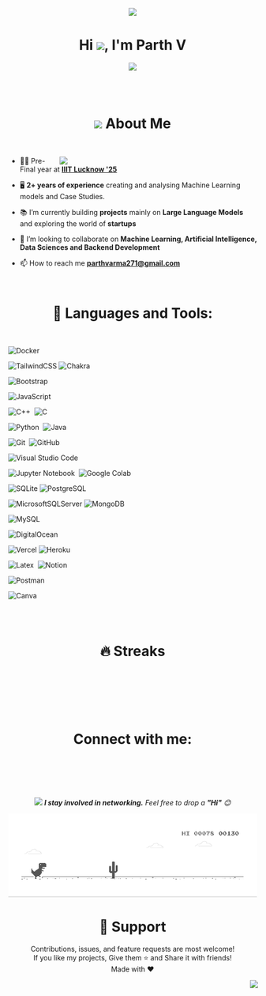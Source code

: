 <p align="center"><img src="./assets/neural-network.avif"></p>

<!-- <a href="#"><img width="100%" height="auto" src="./assets/gif/standard.gif" height="175px"/></a> -->

<h1 align="center">Hi <img src="https://raw.githubusercontent.com/MartinHeinz/MartinHeinz/master/wave.gif" width="30px">, I'm Parth V</h1>

<p align="center">
<img src="https://media.tenor.com/oyboaxLgcNkAAAAd/maths-lz.gif">
</p>
<br>

<div align="center">

<!-- ![trophy](https://github-profile-trophy.vercel.app/?username=karthiks373&theme=onedark&column=-1) -->

</div>
<br>

<h1 align="center"> <img src="https://raw.githubusercontent.com/TheDudeThatCode/TheDudeThatCode/master/Assets/Developer.gif" width="48px"> About Me </h1>

<br>

<a href="#" ><img width="400" align="right" style="margin-lefts:25x;" height="auto" src="https://i.imgur.com/iXuL1HG.png"/></a>

- 👨‍🎓 Pre-Final year at **[IIIT Lucknow '25](https://iiitl.ac.in/)**

- 🖥 **2+ years of experience** creating and analysing Machine Learning models and Case Studies.

- 📚 I’m currently building **projects** mainly on **Large Language Models** and exploring the world of **startups**

- 👯 I’m looking to collaborate on **Machine Learning, Artificial Intelligence, Data Sciences and Backend Development**

<!-- - 👨‍💻 All of my projects are available at **[My Portfolio](link here)** -->

- 📫 How to reach me **parthvarma271@gmail.com**

<!-- - ⚡ Fun fact **Fact** -->

<br>
<h1 align="center">🚀 Languages and Tools:</h1>
<br>

<!-- ![Threejs](https://img.shields.io/badge/threejs-black?style=for-the-badge&logo=three.js&logoColor=white)
![Next JS](https://img.shields.io/badge/Next-black?style=for-the-badge&logo=next.js&logoColor=white)
![Gatsby](https://img.shields.io/badge/Gatsby-%23663399.svg?style=for-the-badge&logo=gatsby&logoColor=white) -->

<!-- ![Strapi](https://img.shields.io/badge/strapi-%232E7EEA.svg?style=for-the-badge&logo=strapi&logoColor=white) -->

![Docker](https://img.shields.io/badge/docker-%230db7ed.svg?style=for-the-badge&logo=docker&logoColor=white)

<!-- ![React](https://img.shields.io/badge/react-%2320232a.svg?style=for-the-badge&logo=react&logoColor=%2361DAFB)
![Node.js](https://img.shields.io/badge/-Node.js-05122A?style=flat&logo=node.js&logoColor=339933)&nbsp;
![Express.js](https://img.shields.io/badge/express.js-%23404d59.svg?style=for-the-badge&logo=express&logoColor=%2361DAFB)
![Django](https://img.shields.io/badge/-Django-05122A?style=flat&logo=django&logoColor=092E20)&nbsp; -->

<!-- ![Green Sock](https://img.shields.io/badge/green%20sock-88CE02?style=for-the-badge&logo=greensock&logoColor=white)
![WebGL](https://img.shields.io/badge/WebGL-990000?logo=webgl&logoColor=white&style=for-the-badge) -->

![TailwindCSS](https://img.shields.io/badge/tailwindcss-%2338B2AC.svg?style=for-the-badge&logo=tailwind-css&logoColor=white)
![Chakra](https://img.shields.io/badge/chakra-%234ED1C5.svg?style=for-the-badge&logo=chakraui&logoColor=white)
<!-- ![Styled Components](https://img.shields.io/badge/styled--components-DB7093?style=for-the-badge&logo=styled-components&logoColor=white) -->
![Bootstrap](https://img.shields.io/badge/-Bootstrap-05122A?style=flat&logo=bootstrap&logoColor=563D7C)&nbsp;
<!-- ![SASS](https://img.shields.io/badge/SASS-hotpink.svg?style=for-the-badge&logo=SASS&logoColor=white) -->

<!-- ![Vite](https://img.shields.io/badge/vite-%23646CFF.svg?style=for-the-badge&logo=vite&logoColor=white)
![Webpack](https://img.shields.io/badge/webpack-%238DD6F9.svg?style=for-the-badge&logo=webpack&logoColor=black) -->

<!-- ![TypeScript](https://img.shields.io/badge/typescript-%23007ACC.svg?style=for-the-badge&logo=typescript&logoColor=white)
![GraphQL](https://img.shields.io/badge/-GraphQL-E10098?style=for-the-badge&logo=graphql&logoColor=white) -->
![JavaScript](https://img.shields.io/badge/-JavaScript-05122A?style=flat&logo=javascript)&nbsp;
<!-- ![Solidity](https://img.shields.io/badge/Solidity-%23363636.svg?style=for-the-badge&logo=solidity&logoColor=white) -->
![C++](https://img.shields.io/badge/-C++-05122A?style=flat&logo=C%2B%2B&logoColor=00599C)&nbsp;
![C](https://img.shields.io/badge/-C-05122A?style=flat&logo=C&logoColor=A8B9CC)&nbsp;
<!-- ![Dart](https://img.shields.io/badge/-Dart-05122A?style=flat&logo=dart&logoColor=1075C2)&nbsp; -->
<!-- ![Shell Script](https://img.shields.io/badge/shell_script-%23121011.svg?style=for-the-badge&logo=gnu-bash&logoColor=white) -->
![Python](https://img.shields.io/badge/-Python-05122A?style=flat&logo=python)&nbsp;
![Java](https://img.shields.io/badge/-Java-05122A?style=flat&logo=Java&logoColor=FFA518)&nbsp;
<!-- ![jQuery](https://img.shields.io/badge/jquery-%230769AD.svg?style=for-the-badge&logo=jquery&logoColor=white) -->

<!-- ![Flutter](https://img.shields.io/badge/-Flutter-05122A?style=flat&logo=flutter&logoColor=02569B)&nbsp; -->
<!-- ![React Native](https://img.shields.io/badge/react_native-%2320232a.svg?style=for-the-badge&logo=react&logoColor=%2361DAFB) -->

<!-- ![Prisma](https://img.shields.io/badge/Prisma-3982CE?style=for-the-badge&logo=Prisma&logoColor=white) -->
<!-- ![Sequelize](https://img.shields.io/badge/Sequelize-52B0E7?style=for-the-badge&logo=Sequelize&logoColor=white) -->

<!-- ![Chart.js](https://img.shields.io/badge/chart.js-F5788D.svg?style=for-the-badge&logo=chart.js&logoColor=white) -->
<!-- ![Framer](https://img.shields.io/badge/Framer-black?style=for-the-badge&logo=framer&logoColor=blue) -->

![Git](https://img.shields.io/badge/-Git-05122A?style=flat&logo=git)&nbsp;
![GitHub](https://img.shields.io/badge/-GitHub-05122A?style=flat&logo=github)&nbsp;
<!-- ![Markdown](https://img.shields.io/badge/-Markdown-05122A?style=flat&logo=markdown)&nbsp; -->

![Visual Studio Code](https://img.shields.io/badge/-Visual%20Studio%20Code-05122A?style=flat&logo=visual-studio-code&logoColor=007ACC)&nbsp;
<!-- ![Android Studio](https://img.shields.io/badge/-Android%20Studio-05122A?style=flat&logo=android-studio&logoColor=3DDC84)&nbsp; -->
![Jupyter Notebook](https://img.shields.io/badge/-Jupyter%20Notebook-05122A?style=flat&logo=jupyter&logoColor=F37626)&nbsp;
![Google Colab](https://img.shields.io/badge/-Google%20Colab-05122A?style=flat&logo=google-colab&logoColor=F9AB00)&nbsp;

![SQLite](https://img.shields.io/badge/sqlite-%2307405e.svg?style=for-the-badge&logo=sqlite&logoColor=white)
![PostgreSQL](https://img.shields.io/badge/-PostgreSQL-05122A?style=flat&logo=postgresql&logoColor=336791)&nbsp;
<!-- ![CockroachLabs](https://img.shields.io/badge/Cockroach%20Labs-6933FF?style=for-the-badge&logo=Cockroach%20Labs&logoColor=white) -->
![MicrosoftSQLServer](https://img.shields.io/badge/Microsoft%20SQL%20Server-CC2927?style=for-the-badge&logo=microsoft%20sql%20server&logoColor=white)
![MongoDB](https://img.shields.io/badge/MongoDB-%234ea94b.svg?style=for-the-badge&logo=mongodb&logoColor=white)
<!-- ![Supabase](https://img.shields.io/badge/Supabase-3ECF8E?style=for-the-badge&logo=supabase&logoColor=white) -->
![MySQL](https://img.shields.io/badge/-MySQL-05122A?style=flat&logo=mysql&logoColor=4479A1)&nbsp;

<!-- ![AWS](https://img.shields.io/badge/AWS-%23FF9900.svg?style=for-the-badge&logo=amazon-aws&logoColor=white) -->
![DigitalOcean](https://img.shields.io/badge/DigitalOcean-%230167ff.svg?style=for-the-badge&logo=digitalOcean&logoColor=white)
<!-- ![Firebase](https://img.shields.io/badge/-Firebase-05122A?style=flat&logo=firebase&logoColor=FFCA28)&nbsp; -->
<!-- ![Netlify](https://img.shields.io/badge/netlify-%23000000.svg?style=for-the-badge&logo=netlify&logoColor=#00C7B7) -->
![Vercel](https://img.shields.io/badge/vercel-%23000000.svg?style=for-the-badge&logo=vercel&logoColor=white)
![Heroku](https://img.shields.io/badge/heroku-%23430098.svg?style=for-the-badge&logo=heroku&logoColor=white)

<!-- ![Arduino](https://img.shields.io/badge/-Arduino-05122A?style=flat&logo=arduino&logoColor=00979D)&nbsp; -->

![Latex](https://img.shields.io/badge/-Latex-05122A?style=flat&logo=latex&logoColor=008080)&nbsp;
![Notion](https://img.shields.io/badge/Notion-%23000000.svg?style=for-the-badge&logo=notion&logoColor=white)
<!-- ![OpenSea](https://img.shields.io/badge/OpenSea-%232081E2.svg?style=for-the-badge&logo=opensea&logoColor=white) -->
![Postman](https://img.shields.io/badge/Postman-FF6C37?style=for-the-badge&logo=postman&logoColor=white)
<!-- ![Swagger](https://img.shields.io/badge/-Swagger-%23Clojure?style=for-the-badge&logo=swagger&logoColor=white) -->
<!-- ![TOR](https://img.shields.io/badge/tor-%237E4798.svg?style=for-the-badge&logo=tor-project&logoColor=white) -->

<!-- ![Blender](https://img.shields.io/badge/blender-%23F5792A.svg?style=for-the-badge&logo=blender&logoColor=white) -->
![Canva](https://img.shields.io/badge/Canva-%2300C4CC.svg?style=for-the-badge&logo=Canva&logoColor=white)
<!-- ![Gimp Gnu Image Manipulation Program](https://img.shields.io/badge/Gimp-657D8B?style=for-the-badge&logo=gimp&logoColor=FFFFFF)
![Krita](https://img.shields.io/badge/Krita-203759?style=for-the-badge&logo=krita&logoColor=EEF37B)
![Storybook](https://img.shields.io/badge/-Storybook-FF4785?style=for-the-badge&logo=storybook&logoColor=white) -->

<br>
<!-- [![React Badge](https://img.shields.io/badge/-React-61DBFB?style=for-the-badge&labelColor=black&logo=react&logoColor=61DBFB)](#)  [![Javascript Badge](https://img.shields.io/badge/-Javascript-F0DB4F?style=for-the-badge&labelColor=black&logo=javascript&logoColor=F0DB4F)](#) [![Typescript Badge](https://img.shields.io/badge/-Typescript-007acc?style=for-the-badge&labelColor=black&logo=typescript&logoColor=007acc)](#) [![Nodejs Badge](https://img.shields.io/badge/-Nodejs-3C873A?style=for-the-badge&labelColor=black&logo=node.js&logoColor=3C873A)](#) [![GraphQL Badge](https://img.shields.io/badge/-GraphQl-e535ab?style=for-the-badge&labelColor=black&logo=node.js&logoColor=e535ab)](#) -->
<br/>

<h1 align="center">🔥 Streaks </h1>
<br>

<!-- <p align="center">
        <img title="Karthik's current Streak" alt="Karthik's streak" src="https://github-readme-streak-stats.herokuapp.com/?user=KarthikS373&theme=black-ice&hide_border=true&stroke=0000&background=060A0CD0"/>
</p> -->

<!-- <h1 align="center">📊 My Github Stats</h1>
  <br/>
<p align="center"><img alt="Karthik's Github Stats" src="https://github-readme-stats.vercel.app/api?username=KarthikS373&show_icons=true&count_private=true&theme=react&hide_border=true&bg_color=0D1117" /></p>

<p align="center"><img alt="Karthik's Top Languages" src="https://github-readme-stats.vercel.app/api/top-langs/?username=KarthikS373&langs_count=8&count_private=true&layout=compact&theme=react&hide_border=true&bg_color=0D1117" /></p> -->
  <!-- <br/> -->

<br/>
<br/>

<br/>
<br/>

<h1 align="center"> Connect with me: </h1>
<br>

<!-- <p align="center" gap="10">
<a href="https://karthik-is-dev.xyz"><img src="https://img.shields.io/badge/-portfolio-3423A6?style=for-the-badge&logo=Google-Chrome&logoColor=white"/></a>
<a href="https://www.linkedin.com/in/"><img src="https://img.shields.io/badge/-linkedin-0077B5?style=for-the-badge&logo=Linkedin&logoColor=white"/></a>
<a href="mailto:karthiks.naick@gmail.com"><img src="https://img.shields.io/badge/-email-D14836?style=for-the-badge&logo=Gmail&logoColor=white"/></a>
<a href="https://www.instagram.com/0xkarthiks/"><img src="https://img.shields.io/badge/-instagram-E4405F?style=for-the-badge&logo=Instagram&logoColor=white"/></a>
<a href="https://twitter.com/0xkarthikjr"><img src="https://img.shields.io/badge/-twitter-1DA1F2?style=for-the-badge&logo=twitter&logoColor=white"/></a>
</p> -->

<br/>

<!-- <h1 align="center"> ❤ Views and Followers </h1>
<br/>

<p align="center"><a href="https://github.com/Meghna-DAS/github-profile-views-counter">
    <img src="https://komarev.com/ghpvc/?username=KarthikS373">            
</a><img src="https://img.shields.io/github/followers/KarthikS373?label=Followers&style=social" alt="GitHub Badge">
</p> -->
<br>
<br>

<p align="center">
<img src="https://media.giphy.com/media/LnQjpWaON8nhr21vNW/giphy.gif" width="60"> <em><b>I stay involved in networking.</b> Feel free to drop a <b>"Hi"</b> 😊</em>

![Dino](https://raw.githubusercontent.com/wangningkai/wangningkai/master/assets/dino.gif)

</p>

<h1 align="center"> 🤝 Support</h1>
<p align="center">
Contributions, issues, and feature requests are most welcome!
<br>
If you like my projects, Give them ⭐ and Share it with friends!
<br>
Made with ❤️ 
</p>

<!-- <p align="center">
<a href="https://www.buymeacoffee.com/karthiks373" target="_blank"><img src="https://cdn.buymeacoffee.com/buttons/v2/default-yellow.png" alt="Buy Me A Coffee" style="height: 60px !important;width: 217px !important;" ></a>
</p> -->

<img src="https://raw.githubusercontent.com/BrunnerLivio/brunnerlivio/master/images/marquee.svg" style="transform: translateX(35em)">